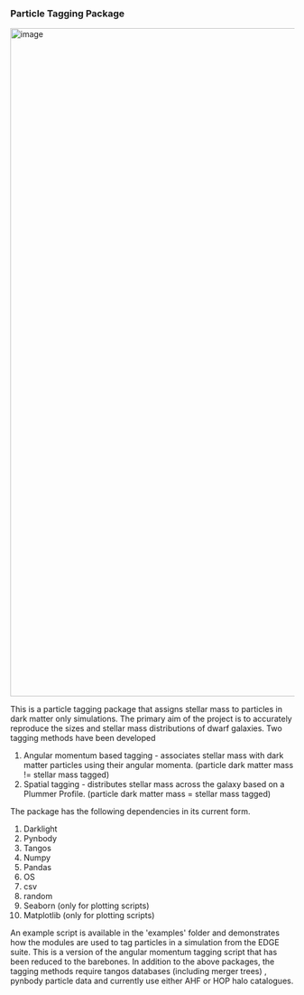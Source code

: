 
### Particle Tagging Package

<img width="1183" alt="image" src="https://github.com/nsushant/particle_tagging_package/assets/64201587/9cd0684d-7a8f-4015-b329-4456a1f3c27b">

This is a particle tagging package that assigns stellar mass to particles in dark matter only simulations. The primary aim of the project is to accurately reproduce the sizes and stellar mass distributions of dwarf galaxies. 
Two tagging methods have been developed 

1.  Angular momentum based tagging - associates stellar mass with dark matter particles using their angular momenta. (particle dark matter mass != stellar mass tagged)
2.  Spatial tagging - distributes stellar mass across the galaxy based on a Plummer Profile. (particle dark matter mass = stellar mass tagged)

The package has the following dependencies in its current form. 

1. Darklight
2. Pynbody
3. Tangos
4. Numpy
5. Pandas
6. OS
7. csv
8. random
9. Seaborn (only for plotting scripts)
10. Matplotlib (only for plotting scripts)


An example script is available in the 'examples' folder and demonstrates how the modules are used to tag particles in a simulation from the EDGE suite. This is a version of the angular momentum tagging script that has been 
reduced to the barebones. In addition to the above packages, the tagging methods require tangos databases (including merger trees) , pynbody particle data and currently use either AHF or HOP halo catalogues. 
